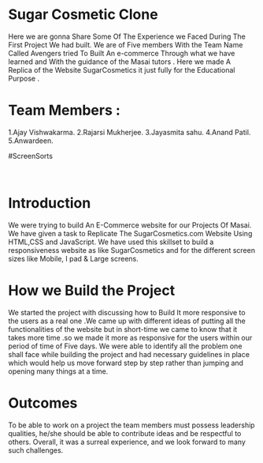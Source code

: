 # Sugar Cosmetic Clone
Here we are gonna Share Some Of The Experience we Faced During The First Project We had built. We are of Five members With the Team Name Called Avengers tried To Built An e-commerce Through what we have learned and With the guidance of the Masai tutors . Here we made A Replica of the Website SugarCosmetics it just fully for the Educational Purpose .

# Team Members :
1.Ajay Vishwakarma.
2.Rajarsi Mukherjee.
3.Jayasmita sahu.
4.Anand Patil.
5.Anwardeen.

#ScreenSorts

<img src="https://miro.medium.com/max/630/1*LS00BOjqCi99RW3u5PTp2g.jpeg" alt="" />
<img src="https://miro.medium.com/max/630/1*0Ty8l1NdrmAfGSiZoFCqWg.jpeg" alt="" />



# Introduction
We were trying to build An E-Commerce website for our Projects Of Masai. We have given a task to Replicate The SugarCosmetics.com Website Using HTML,CSS and JavaScript. We have used this skillset to build a responsiveness website as like SugarCosmetics and for the different screen sizes like Mobile, I pad & Large screens.

# How we Build the Project
We started the project with discussing how to Build It more responsive to the users as a real one .We came up with different ideas of putting all the functionalities of the website but in short-time we came to know that it takes more time .so we made it more as responsive for the users within our period of time of Five days. We were able to identify all the problem one shall face while building the project and had necessary guidelines in place which would help us move forward step by step rather than jumping and opening many things at a time.

# Outcomes
To be able to work on a project the team members must possess leadership qualities, he/she should be able to contribute ideas and be respectful to others.
Overall, it was a surreal experience, and we look forward to many such challenges.
